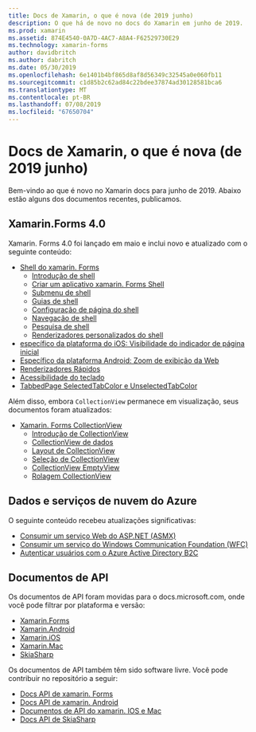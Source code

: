 ```yaml
---
title: Docs de Xamarin, o que é nova (de 2019 junho)
description: O que há de novo no docs do Xamarin em junho de 2019.
ms.prod: xamarin
ms.assetid: 874E4540-0A7D-4AC7-A8A4-F62529730E29
ms.technology: xamarin-forms
author: davidbritch
ms.author: dabritch
ms.date: 05/30/2019
ms.openlocfilehash: 6e1401b4bf865d8af8d56349c32545a0e060fb11
ms.sourcegitcommit: c1d85b2c62ad84c22bdee37874ad30128581bca6
ms.translationtype: MT
ms.contentlocale: pt-BR
ms.lasthandoff: 07/08/2019
ms.locfileid: "67650704"
---
```

# <a name="xamarin-docs-whats-new-june-2019"></a>Docs de Xamarin, o que é nova (de 2019 junho)

Bem-vindo ao que é novo no Xamarin docs para junho de 2019. Abaixo estão alguns dos documentos recentes, publicamos.

## <a name="xamarinforms-40"></a>Xamarin.Forms 4.0

Xamarin. Forms 4.0 foi lançado em maio e inclui novo e atualizado com o seguinte conteúdo:

- [Shell do xamarin. Forms](~/xamarin-forms/app-fundamentals/shell/index.md)
  - [Introdução de shell](~/xamarin-forms/app-fundamentals/shell/introduction.md)
  - [Criar um aplicativo xamarin. Forms Shell](~/xamarin-forms/app-fundamentals/shell/create.md)
  - [Submenu de shell](~/xamarin-forms/app-fundamentals/shell/flyout.md)
  - [Guias de shell](~/xamarin-forms/app-fundamentals/shell/tabs.md)
  - [Configuração de página do shell](~/xamarin-forms/app-fundamentals/shell/configuration.md)
  - [Navegação de shell](~/xamarin-forms/app-fundamentals/shell/navigation.md)
  - [Pesquisa de shell](~/xamarin-forms/app-fundamentals/shell/search.md)
  - [Renderizadores personalizados do shell](~/xamarin-forms/app-fundamentals/shell/customrenderers.md)
- [específico da plataforma do iOS: Visibilidade do indicador de página inicial](~/xamarin-forms/platform/ios/page-home-indicator.md)
- [Específico da plataforma Android: Zoom de exibição da Web](~/xamarin-forms/platform/android/webview-zoom-controls.md)
- [Renderizadores Rápidos](~/xamarin-forms/internals/fast-renderers.md)
- [Acessibilidade do teclado](~/xamarin-forms/app-fundamentals/accessibility/keyboard.md)
- [TabbedPage SelectedTabColor e UnselectedTabColor](~/xamarin-forms/app-fundamentals/navigation/tabbed-page.md)

Além disso, embora `CollectionView` permanece em visualização, seus documentos foram atualizados:

- [Xamarin. Forms CollectionView](~/xamarin-forms/user-interface/collectionview/index.md)
  - [Introdução de CollectionView](~/xamarin-forms/user-interface/collectionview/introduction.md)
  - [CollectionView de dados](~/xamarin-forms/user-interface/collectionview/populate-data.md)
  - [Layout de CollectionView](~/xamarin-forms/user-interface/collectionview/layout.md)
  - [Seleção de CollectionView](~/xamarin-forms/user-interface/collectionview/selection.md)
  - [CollectionView EmptyView](~/xamarin-forms/user-interface/collectionview/emptyview.md)
  - [Rolagem CollectionView](~/xamarin-forms/user-interface/collectionview/scrolling.md)

## <a name="data--azure-cloud-services"></a>Dados e serviços de nuvem do Azure

O seguinte conteúdo recebeu atualizações significativas:

- [Consumir um serviço Web do ASP.NET (ASMX)](~/xamarin-forms/data-cloud/web-services/asmx.md)
- [Consumir um serviço do Windows Communication Foundation (WFC)](~/xamarin-forms/data-cloud/web-services/wcf.md)
- [Autenticar usuários com o Azure Active Directory B2C](~/xamarin-forms/data-cloud/authentication/azure-ad-b2c.md)

## <a name="api-docs"></a>Documentos de API

Os documentos de API foram movidas para o docs.microsoft.com, onde você pode filtrar por plataforma e versão:

- [Xamarin.Forms](xref:Xamarin.Forms)
- [Xamarin.Android](/dotnet/api/?view=xamarinandroid-7.1)
- [Xamarin.iOS](/dotnet/api/?view=xamarin-ios-sdk-12)
- [Xamarin.Mac](/dotnet/api/?view=xamarinmac-3.0)
- [SkiaSharp](xref:SkiaSharp)

Os documentos de API também têm sido software livre. Você pode contribuir no repositório a seguir:

- [Docs API de xamarin. Forms](https://github.com/xamarin/Xamarin.Forms-api-docs)
- [Docs API de xamarin. Android](https://github.com/xamarin/android-api-docs)
- [Documentos de API do xamarin. IOS e Mac](https://github.com/xamarin/apple-api-docs)
- [Docs API de SkiaSharp](https://github.com/mono/skiasharp-api-docs)
